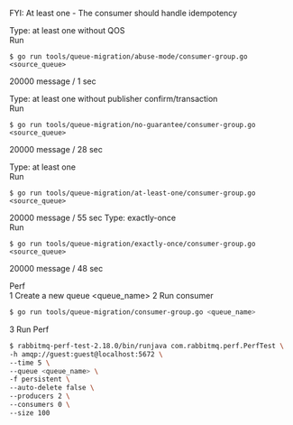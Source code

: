 FYI: At least one - The consumer should handle idempotency

Type: at least one without QOS  
Run
```
$ go run tools/queue-migration/abuse-mode/consumer-group.go <source_queue>
```
20000 message / 1 sec

Type: at least one without publisher confirm/transaction  
Run
```
$ go run tools/queue-migration/no-guarantee/consumer-group.go <source_queue>
```
20000 message / 28 sec

Type: at least one  
Run
```
$ go run tools/queue-migration/at-least-one/consumer-group.go <source_queue>
```
20000 message / 55 sec
Type: exactly-once  
Run
```
$ go run tools/queue-migration/exactly-once/consumer-group.go <source_queue>
```
20000 message / 48 sec

Perf  
1 Create a new queue <queue_name>
2 Run consumer
```sh
$ go run tools/queue-migration/consumer-group.go <queue_name>
```

3 Run Perf
```sh
$ rabbitmq-perf-test-2.18.0/bin/runjava com.rabbitmq.perf.PerfTest \
-h amqp://guest:guest@localhost:5672 \
--time 5 \
--queue <queue_name> \
-f persistent \
--auto-delete false \
--producers 2 \
--consumers 0 \
--size 100
```
